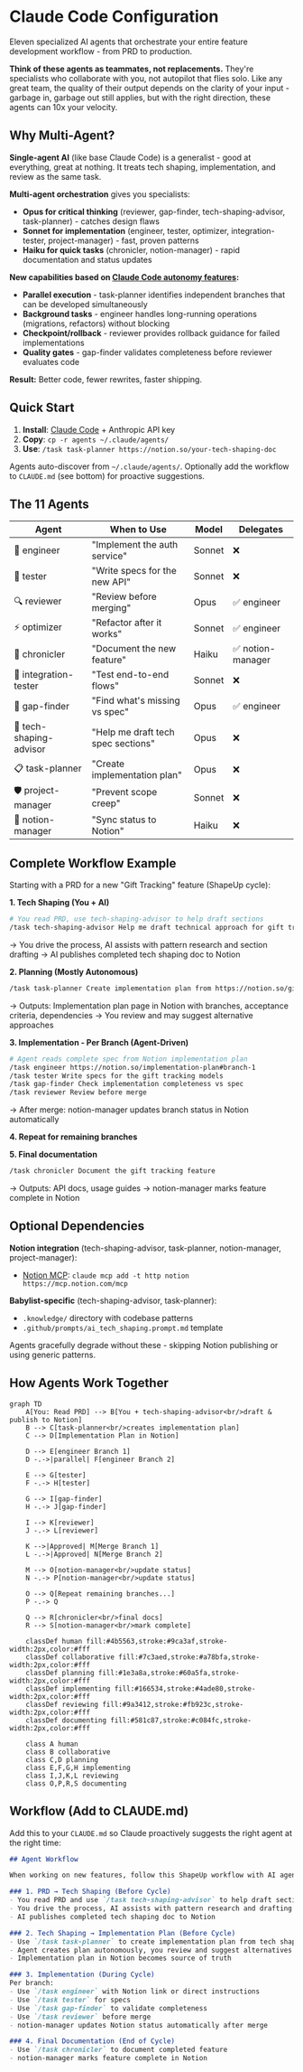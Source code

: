 # Claude Code Configuration

Eleven specialized AI agents that orchestrate your entire feature development workflow - from PRD to production.

**Think of these agents as teammates, not replacements.** They're specialists who collaborate with you, not autopilot that flies solo. Like any great team, the quality of their output depends on the clarity of your input - garbage in, garbage out still applies, but with the right direction, these agents can 10x your velocity.

## Why Multi-Agent?

**Single-agent AI** (like base Claude Code) is a generalist - good at everything, great at nothing. It treats tech shaping, implementation, and review as the same task.

**Multi-agent orchestration** gives you specialists:
- **Opus for critical thinking** (reviewer, gap-finder, tech-shaping-advisor, task-planner) - catches design flaws
- **Sonnet for implementation** (engineer, tester, optimizer, integration-tester, project-manager) - fast, proven patterns
- **Haiku for quick tasks** (chronicler, notion-manager) - rapid documentation and status updates

**New capabilities based on [Claude Code autonomy features](https://www.anthropic.com/news/enabling-claude-code-to-work-more-autonomously):**
- **Parallel execution** - task-planner identifies independent branches that can be developed simultaneously
- **Background tasks** - engineer handles long-running operations (migrations, refactors) without blocking
- **Checkpoint/rollback** - reviewer provides rollback guidance for failed implementations
- **Quality gates** - gap-finder validates completeness before reviewer evaluates code

**Result:** Better code, fewer rewrites, faster shipping.

## Quick Start

1. **Install**: [Claude Code](https://docs.claude.com/en/docs/claude-code) + Anthropic API key
2. **Copy**: `cp -r agents ~/.claude/agents/`
3. **Use**: `/task task-planner https://notion.so/your-tech-shaping-doc`

Agents auto-discover from `~/.claude/agents/`. Optionally add the workflow to `CLAUDE.md` (see bottom) for proactive suggestions.

## The 11 Agents

| Agent | When to Use | Model | Delegates |
|-------|-------------|-------|-----------|
| 🔨 engineer | "Implement the auth service" | Sonnet | ❌ |
| 🧪 tester | "Write specs for the new API" | Sonnet | ❌ |
| 🔍 reviewer | "Review before merging" | Opus | ✅ engineer |
| ⚡ optimizer | "Refactor after it works" | Sonnet | ✅ engineer |
| 📝 chronicler | "Document the new feature" | Haiku | ✅ notion-manager |
| 🔌 integration-tester | "Test end-to-end flows" | Sonnet | ❌ |
| 🔎 gap-finder | "Find what's missing vs spec" | Opus | ✅ engineer |
| 🎨 tech-shaping-advisor | "Help me draft tech spec sections" | Opus | ❌ |
| 📋 task-planner | "Create implementation plan" | Opus | ❌ |
| 🛡️ project-manager | "Prevent scope creep" | Sonnet | ❌ |
| 🔄 notion-manager | "Sync status to Notion" | Haiku | ❌ |

## Complete Workflow Example

Starting with a PRD for a new "Gift Tracking" feature (ShapeUp cycle):

**1. Tech Shaping (You + AI)**
```bash
# You read PRD, use tech-shaping-advisor to help draft sections
/task tech-shaping-advisor Help me draft technical approach for gift tracking
```
→ You drive the process, AI assists with pattern research and section drafting
→ AI publishes completed tech shaping doc to Notion

**2. Planning (Mostly Autonomous)**
```bash
/task task-planner Create implementation plan from https://notion.so/gift-tracking-tech-shaping
```
→ Outputs: Implementation plan page in Notion with branches, acceptance criteria, dependencies
→ You review and may suggest alternative approaches

**3. Implementation - Per Branch (Agent-Driven)**
```bash
# Agent reads complete spec from Notion implementation plan
/task engineer https://notion.so/implementation-plan#branch-1
/task tester Write specs for the gift tracking models
/task gap-finder Check implementation completeness vs spec
/task reviewer Review before merge
```
→ After merge: notion-manager updates branch status in Notion automatically

**4. Repeat for remaining branches**

**5. Final documentation**
```bash
/task chronicler Document the gift tracking feature
```
→ Outputs: API docs, usage guides
→ notion-manager marks feature complete in Notion

## Optional Dependencies

**Notion integration** (tech-shaping-advisor, task-planner, notion-manager, project-manager):
- [Notion MCP](https://mcp.notion.com/): `claude mcp add -t http notion https://mcp.notion.com/mcp`

**Babylist-specific** (tech-shaping-advisor, task-planner):
- `.knowledge/` directory with codebase patterns
- `.github/prompts/ai_tech_shaping.prompt.md` template

Agents gracefully degrade without these - skipping Notion publishing or using generic patterns.

## How Agents Work Together

```mermaid
graph TD
    A[You: Read PRD] --> B[You + tech-shaping-advisor<br/>draft & publish to Notion]
    B --> C[task-planner<br/>creates implementation plan]
    C --> D[Implementation Plan in Notion]

    D --> E[engineer Branch 1]
    D -.->|parallel| F[engineer Branch 2]

    E --> G[tester]
    F -.-> H[tester]

    G --> I[gap-finder]
    H -.-> J[gap-finder]

    I --> K[reviewer]
    J -.-> L[reviewer]

    K -->|Approved| M[Merge Branch 1]
    L -.->|Approved| N[Merge Branch 2]

    M --> O[notion-manager<br/>update status]
    N -.-> P[notion-manager<br/>update status]

    O --> Q[Repeat remaining branches...]
    P -.-> Q

    Q --> R[chronicler<br/>final docs]
    R --> S[notion-manager<br/>mark complete]

    classDef human fill:#4b5563,stroke:#9ca3af,stroke-width:2px,color:#fff
    classDef collaborative fill:#7c3aed,stroke:#a78bfa,stroke-width:2px,color:#fff
    classDef planning fill:#1e3a8a,stroke:#60a5fa,stroke-width:2px,color:#fff
    classDef implementing fill:#166534,stroke:#4ade80,stroke-width:2px,color:#fff
    classDef reviewing fill:#9a3412,stroke:#fb923c,stroke-width:2px,color:#fff
    classDef documenting fill:#581c87,stroke:#c084fc,stroke-width:2px,color:#fff

    class A human
    class B collaborative
    class C,D planning
    class E,F,G,H implementing
    class I,J,K,L reviewing
    class O,P,R,S documenting
```

## Workflow (Add to CLAUDE.md)

Add this to your `CLAUDE.md` so Claude proactively suggests the right agent at the right time:

```markdown
## Agent Workflow

When working on new features, follow this ShapeUp workflow with AI agents:

### 1. PRD → Tech Shaping (Before Cycle)
- You read PRD and use `/task tech-shaping-advisor` to help draft sections
- You drive the process, AI assists with pattern research and drafting
- AI publishes completed tech shaping doc to Notion

### 2. Tech Shaping → Implementation Plan (Before Cycle)
- Use `/task task-planner` to create implementation plan from tech shaping doc
- Agent creates plan autonomously, you review and suggest alternatives
- Implementation plan in Notion becomes source of truth

### 3. Implementation (During Cycle)
Per branch:
- Use `/task engineer` with Notion link or direct instructions
- Use `/task tester` for specs
- Use `/task gap-finder` to validate completeness
- Use `/task reviewer` before merge
- notion-manager updates Notion status automatically after merge

### 4. Final Documentation (End of Cycle)
- Use `/task chronicler` to document completed feature
- notion-manager marks feature complete in Notion
```
